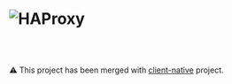 # ![HAProxy](assets/images/haproxy-weblogo-210x49.png "HAProxy")

<br/>
<br/>

:warning: This project has been merged with [client-native](https://github.com/haproxytech/client-native) project.

